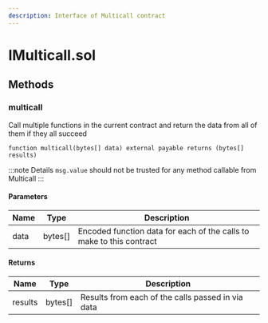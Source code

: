 ```yaml
---
description: Interface of Multicall contract
---
```


# IMulticall.sol





## Methods

### multicall

Call multiple functions in the current contract and return the data from all of them if they all succeed

```solidity title="Solidity"
function multicall(bytes[] data) external payable returns (bytes[] results)
```


:::note Details
`msg.value` should not be trusted for any method callable from Multicall
:::


#### Parameters

| Name | Type | Description |
|---|---|---|
| data | bytes[] | Encoded function data for each of the calls to make to this contract

#### Returns

| Name | Type | Description |
|---|---|---|
| results | bytes[] |  Results from each of the calls passed in via data
